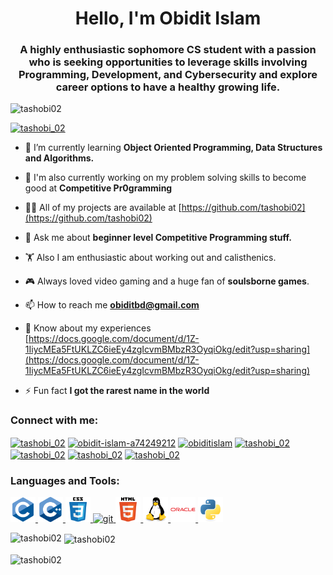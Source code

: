 <h1 align="center">Hello, I'm Obidit Islam</h1>  
<h3 align="center">A highly enthusiastic sophomore CS student with a passion who is seeking opportunities to leverage skills involving Programming, Development, and Cybersecurity and explore career options to have a healthy growing life.</h3>  
  
<p align="left"> <img src="https://komarev.com/ghpvc/?username=tashobi02&label=Profile%20views&color=0e75b6&style=flat" alt="tashobi02" /> </p>  
  
<p align="left"> <a href="https://twitter.com/tashobi_02" target="blank"><img src="https://img.shields.io/twitter/follow/tashobi_02?logo=twitter&style=for-the-badge" alt="tashobi_02" /></a> </p>  
  
- 🌱 I’m currently learning **Object Oriented Programming, Data Structures and Algorithms.** 

* 🌱 I'm also currently working on my problem solving skills to become good at **Competitive Pr0gramming**

- 👨‍💻 All of my projects are available at [https://github.com/tashobi02](https://github.com/tashobi02)  
  
- 💬 Ask me about **beginner level Competitive Programming stuff.** 

- 🏋️ Also I am enthusiastic about working out and calisthenics. 

- 🎮 Always loved video gaming and a huge fan of **soulsborne games**.
  
- 📫 How to reach me **obiditbd@gmail.com**  
  
- 📄 Know about my experiences [https://docs.google.com/document/d/1Z-1IiycMEa5FtUKLZC6ieEy4zgIcvmBMbzR3OyqiOkg/edit?usp=sharing](https://docs.google.com/document/d/1Z-1IiycMEa5FtUKLZC6ieEy4zgIcvmBMbzR3OyqiOkg/edit?usp=sharing)  
  
- ⚡ Fun fact **I got the rarest name in the world**  
  
<h3 align="left">Connect with me:</h3>  
<p align="left">  
<a href="https://twitter.com/tashobi_02" target="blank"><img align="center" src="https://raw.githubusercontent.com/rahuldkjain/github-profile-readme-generator/master/src/images/icons/Social/twitter.svg" alt="tashobi_02" height="30" width="40" /></a>  
<a href="https://linkedin.com/in/obidit-islam-a74249212" target="blank"><img align="center" src="https://raw.githubusercontent.com/rahuldkjain/github-profile-readme-generator/master/src/images/icons/Social/linked-in-alt.svg" alt="obidit-islam-a74249212" height="30" width="40" /></a>  
<a href="https://fb.com/obiditislam" target="blank"><img align="center" src="https://raw.githubusercontent.com/rahuldkjain/github-profile-readme-generator/master/src/images/icons/Social/facebook.svg" alt="obiditislam" height="30" width="40" /></a>  
<a href="https://instagram.com/tashobi_02" target="blank"><img align="center" src="https://raw.githubusercontent.com/rahuldkjain/github-profile-readme-generator/master/src/images/icons/Social/instagram.svg" alt="tashobi_02" height="30" width="40" /></a>  
<a href="https://www.codechef.com/users/tashobi_02" target="blank"><img align="center" src="https://cdn.jsdelivr.net/npm/simple-icons@3.1.0/icons/codechef.svg" alt="tashobi_02" height="30" width="40" /></a>  
<a href="https://codeforces.com/profile/tashobi_02" target="blank"><img align="center" src="https://raw.githubusercontent.com/rahuldkjain/github-profile-readme-generator/master/src/images/icons/Social/codeforces.svg" alt="tashobi_02" height="30" width="40" /></a>  
<a href="https://www.leetcode.com/tashobi_02" target="blank"><img align="center" src="https://raw.githubusercontent.com/rahuldkjain/github-profile-readme-generator/master/src/images/icons/Social/leet-code.svg" alt="tashobi_02" height="30" width="40" /></a>  
  
<h3 align="left">Languages and Tools:</h3>  
<p align="left"> <a href="https://www.cprogramming.com/" target="_blank" rel="noreferrer"> <img src="https://raw.githubusercontent.com/devicons/devicon/master/icons/c/c-original.svg" alt="c" width="40" height="40"/> </a> <a href="https://www.w3schools.com/cpp/" target="_blank" rel="noreferrer"> <img src="https://raw.githubusercontent.com/devicons/devicon/master/icons/cplusplus/cplusplus-original.svg" alt="cplusplus" width="40" height="40"/> </a> <a href="https://www.w3schools.com/css/" target="_blank" rel="noreferrer"> <img src="https://raw.githubusercontent.com/devicons/devicon/master/icons/css3/css3-original-wordmark.svg" alt="css3" width="40" height="40"/> </a> <a href="https://git-scm.com/" target="_blank" rel="noreferrer"> <img src="https://www.vectorlogo.zone/logos/git-scm/git-scm-icon.svg" alt="git" width="40" height="40"/> </a> <a href="https://www.w3.org/html/" target="_blank" rel="noreferrer"> <img src="https://raw.githubusercontent.com/devicons/devicon/master/icons/html5/html5-original-wordmark.svg" alt="html5" width="40" height="40"/> </a> <a href="https://www.linux.org/" target="_blank" rel="noreferrer"> <img src="https://raw.githubusercontent.com/devicons/devicon/master/icons/linux/linux-original.svg" alt="linux" width="40" height="40"/> </a> <a href="https://www.oracle.com/" target="_blank" rel="noreferrer"> <img src="https://raw.githubusercontent.com/devicons/devicon/master/icons/oracle/oracle-original.svg" alt="oracle" width="40" height="40"/> </a> <a href="https://www.python.org" target="_blank" rel="noreferrer"> <img src="https://raw.githubusercontent.com/devicons/devicon/master/icons/python/python-original.svg" alt="python" width="40" height="40"/> </a> </p>  
  
<p><img align="left" src="https://github-readme-stats.vercel.app/api/top-langs?username=tashobi02&show_icons=true&locale=en&layout=compact" alt="tashobi02" /></p>  
  
<p>&nbsp;<img align="center" src="https://github-readme-stats.vercel.app/api?username=tashobi02&show_icons=true&locale=en" alt="tashobi02" /></p>  
  
<p><img align="center" src="https://github-readme-streak-stats.herokuapp.com/?user=tashobi02&" alt="tashobi02" /></p>
